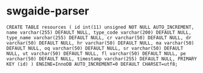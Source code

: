 # swgaide-parser

`CREATE TABLE resources (
        id int(11) unsigned NOT NULL AUTO_INCREMENT,
        name varchar(255) DEFAULT NULL,
        type_code varchar(200) DEFAULT NULL,
        type_name varchar(255) DEFAULT NULL,
        cr varchar(50) DEFAULT NULL,
        dr varchar(50) DEFAULT NULL,
        hr varchar(50) DEFAULT NULL,
        ma varchar(50) DEFAULT NULL,
        oq varchar(50) DEFAULT NULL,
        sr varchar(50) DEFAULT NULL,
        ut varchar(50) DEFAULT NULL,
        fl varchar(50) DEFAULT NULL,
        pe varchar(50) DEFAULT NULL,
        timestamp varchar(255) DEFAULT NULL,
        PRIMARY KEY (id)
    ) ENGINE=InnoDB AUTO_INCREMENT=0 DEFAULT CHARSET=utf8;
`
